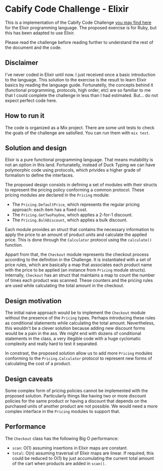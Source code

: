 # Cabify Code Challenge - Elixir

This is a implementation of the Cabify Code Challenge [you may find here][1]
for the Elixir programming language. The proposed exercise is for Ruby, but this
has been adapted to use Elixir.

Please read the challenge before reading further to understand the rest of
the document and the code.

## Disclaimer

I've never coded in Elixir until now. I just received once a basic
introduction  to the language. This solution to the exercise is the result to
learn Elixir basics by reading the language guide. Fortunatelly, the concepts
behind it (functional programming, protocols, high order, etc) are so familiar
to me that I could complete the challenge in less than I had estimated. But...
do not expect perfect code here.

## How to run it

The code is organized as a Mix project. There are some unit tests to check the
goals of the challenge are satisfied. You can run them with `mix test`.

## Solution and design

Elixir is a pure functional programming language. That means mutability is
not an option in this land. Fortunatelly, instead of Duck Typing we can
have polymorphic code using protocols, which privides a higher grade of
formalism to define the interfaces.

The proposed design consists in defining a set of modules with their structs
to represent the pricing policy conforming a common protocol. These pricing
modules are declared in the `Pricing` module:

* The `Pricing.DefaultPrice`, which represents the regular pricing
approach: each item has a fixed cost.
* The `Pricing.GetTwoPayOne`, which applies a 2-for-1 discount.
* The `Pricing.BulkDiscount`, which applies a bulk discount.

Each module provides an struct that contains the necessary information to
apply the price to an amount of product units and calculate the applied price.
This is done through the `Calculator` protocol using the `calculate()`
function.

Appart from that, the `Checkout` module represents the checkout process
according to the definition in the Challenge. It is instantiated with a set
of price rules, which are basically a map that associates each product name
with the price to be applied (an instance from `Pricing` module structs).
Internally, `Checkout` has an struct that maintains a map to count the number
of times each product was scanned. These counters and the pricing rules are
used while calculating the total amount in the checkout.

## Design motivation

The initial naive approach would be to implement the `Checkout` module without
the presence of the `Pricing` types. Perhaps introducing these rules as
conditional statements while calculating the total amount. Nevertheless, this
wouldn't be a clever solution because adding new discount forms would be a
pain in the ass. We might end with dozens of conditional statements in the
class, a very illegible code with a huge cyclomatic complexity and really
hard to test it separated.

In constrast, the proposed solution allow us to add more `Pricing` modules
conforming to the `Pricing.Calculator` protocol to represent new forms of
calculating the cost of a product.

## Design caveats

Some complex form of pricing policies cannot be implemented with the proposed
solution. Particularly things like having two or more discount policies for
the same product or having a discount that depends on the purchased units of
another product are not possible. We would need a more complex interface in
the `Pricing` modules to support that.

## Performance

The `Checkout` class has the following Big O performance:

* `scan`: O(1) assuming insertions in Elixir maps are constant.
* `total`: O(n) assuming traversal of Elixir maps are linear. If required,
this could be reduced to O(1) by just accumulating the current total amount
of the cart when products are added in `scan()`.


[1]: https://gist.github.com/patriciagao/377dca8920ba3b1fc8da
